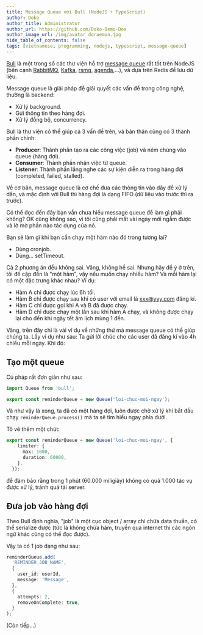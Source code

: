 ```yaml
---
title: Message Queue với Bull (NodeJS + TypeScript)
author: Doko
author_title: Administrator
author_url: https://github.com/Doko-Demo-Doa
author_image_url: /img/avatar_doraemon.jpg
hide_table_of_contents: false
tags: [vietnamese, programming, nodejs, typescript, message-queue]
---
```


[Bull](https://github.com/OptimalBits/bull) là một trong số các thư viện hỗ trợ [message queue](https://www.cloudamqp.com/blog/2014-12-03-what-is-message-queuing.html) rất tốt trên NodeJS (bên cạnh [RabbitMQ](https://www.rabbitmq.com/tutorials/tutorial-three-javascript.html), [Kafka](https://kafka.apache.org/), [rsmq](https://github.com/smrchy/rsmq), [agenda](https://github.com/agenda/agenda),...), và dựa trên Redis để lưu dữ liệu.

Message queue là giải pháp để giải quyết các vấn đề trong công nghệ, thường là backend:

- Xử lý background.
- Gửi thông tin theo hàng đợi.
- Xử lý đồng bộ, concurrency.

Bull là thư viện có thể giúp cả 3 vấn đề trên, và bản thân cũng có 3 thành phần chính:

- __Producer__: Thành phần tạo ra các công việc (job) và ném chúng vào queue (hàng đợi).
- __Consumer__: Thành phần nhận việc từ queue.
- __Listener__: Thành phần lắng nghe các sự kiện diễn ra trong hàng đợi (completed, failed, stalled).

<!--truncate-->

Về cơ bản, message queue là cơ chế đưa các thông tin vào dãy để xử lý dần, và mặc định với Bull thì hàng đợi là dạng FIFO (dữ liệu vào trước thì ra trước).

Có thể đọc đến đây bạn vẫn chưa hiểu message queue để làm gì phải không? OK cũng không sao, vì tôi cũng phải mất vài ngày mới ngẫm được và lờ mờ phần nào tác dụng của nó.

Bạn sẽ làm gì khi bạn cần chạy một hàm nào đó trong tương lai?

- Dùng cronjob.
- Dùng... setTimeout.

Cả 2 phương án đều không sai. Vâng, không hề sai. Nhưng hãy để ý ở trên, tôi đề cập đến là "một hàm", vậy nếu muốn chạy nhiều hàm? Và mỗi hàm lại có một đặc trưng khác nhau? Ví dụ:

- Hàm A chỉ được chạy lúc 6h tối.
- Hàm B chỉ được chạy sau khi có user với email là xxx@yyy.com đăng kí.
- Hàm C chỉ được gọi khi A và B đã được chạy.
- Hàm D chỉ được chạy một lần sau khi hàm A chạy, và không được chạy lại cho đến khi ngày tết âm lịch mùng 1 đến.

Vâng, trên đây chỉ là vài ví dụ về những thứ mà message queue có thể giúp chúng ta. Lấy ví dụ như sau: Ta gửi lời chúc cho các user đã đăng kí vào 4h chiều mỗi ngày. Khi đó:

## Tạo một queue

Cú pháp rất đơn giản như sau:

```ts
import Queue from 'bull';

export const reminderQueue = new Queue('loi-chuc-moi-ngay');
```

Và như vậy là xong, ta đã có một hàng đợi, luôn được chờ xử lý khi bắt đầu chạy `reminderQueue.process()` mà ta sẽ tìm hiểu ngay phía dưới.

Tô vẽ thêm một chút:

```ts
export const reminderQueue = new Queue('loi-chuc-moi-ngay', {
    limiter: {
      max: 1000,
      duration: 60000,
    },
  });
```

để đảm bảo rằng trong 1 phút (60.000 miligiây) không có quá 1.000 tác vụ được xử lý, tránh quá tải server.

## Đưa job vào hàng đợi

Theo Bull định nghĩa, "job" là một cục object / array chỉ chứa data thuần, có thể serialize được (tức là không chứa hàm, truyền qua internet thì các ngôn ngữ khác cũng có thể đọc được).

Vậy ta có 1 job dạng như sau:

```ts
reminderQueue.add(
  'REMINDER_JOB_NAME',
  {
    user_id: userId,
    message: 'Message',
  },
  {
    attempts: 2,
    removeOnComplete: true,
  }
);
```

(Còn tiếp...)